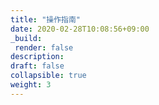 ```yaml
---
title: "操作指南"
date: 2020-02-28T10:08:56+09:00
_build:
 render: false 
description: 
draft: false
collapsible: true
weight: 3
---
```


